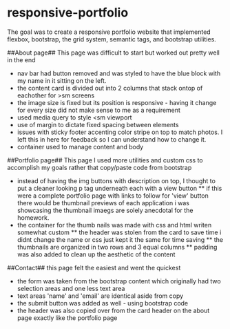 # responsive-portfolio

The goal was to create a responsive portfolio website that implemented flexbox, bootstrap, the grid system, semantic tags, and bootstrap utilities. 

##About page##
This page was difficult to start but worked out pretty well in the end
* nav bar had button removed and was styled to have the blue block with my name in it sitting on the left.
* the content card is divided out into 2 columns that stack ontop of eachother for >sm screens
* the image size is fixed but its position is responsive - having it change for every size did not make sense to me as a requirement
* used media query to style <sm viewport
* use of margin to dictate fixed spacing between elements
* issues with sticky footer accenting color stripe on top to match photos.  I left this in here for feedback so I can understand how to change it. 
* container used to manage content and body

##Portfolio page##
This page I used more utilities and custom css to accomplish my goals rather that copy/paste code from bootstrap
* instead of having the img buttons with description on top, I thought to put a cleaner looking p tag underneath each with a view button 
	** if this were a complete portfolio page with links to follow for 'view' button there would be thumbnail previews of each application i was showcasing
	the thumbnail imaegs are solely anecdotal for the homework. 
* the container for the thumb nails was made with css and html writen somewhat custom 
	** the header was stolen from the card to save time i didnt change the name or css just kept it the same for time saving 
	** the thumbnails are organized in two rows and 3 equal columns 
	** padding was also added to clean up the aesthetic of the content

##Contact##
this page felt the easiest and went the quickest
* the form was taken from the bootstrap content which originally had two selection areas and one less text area
* text areas 'name' and 'email' are identical aside from copy 
* the submit button was added as well - using bootstrap code
* the header was also copied over from the card header on the about page exactly like the portfolio page 

